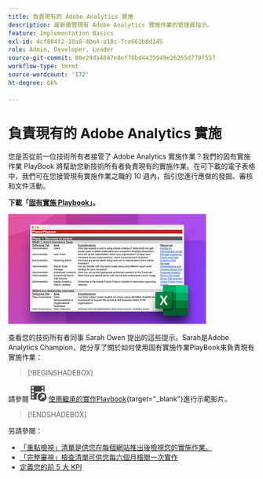 ```yaml
---
title: 負責現有的 Adobe Analytics 實施
description: 最新接管現有 Adobe Analytics 實施作業的管理員指示。
feature: Implementation Basics
exl-id: 4cf804f2-18a8-4be4-a18c-7ce663b8d145
role: Admin, Developer, Leader
source-git-commit: 08e29da4847e8ef70bd4435949e26265d770f557
workflow-type: tm+mt
source-wordcount: '172'
ht-degree: 66%

---
```


# 負責現有的 Adobe Analytics 實施

您是否從前一位技術所有者接管了 Adobe Analytics 實施作業？我們的固有實施作業 PlayBook 將幫助您新技術所有者負責現有的實施作業。在可下載的電子表格中，我們可在您接管現有實施作業之職的 10 週內，指引您進行應做的發掘、審核和文件活動。

**下載「[固有實施 Playbook](assets/adobe_analytics_inherited_implementation_playbook.xlsx)」。**

![Playbook](assets/inherited-impl-playbook.png)

查看您的技術所有者同事 Sarah Owen 提出的這些提示。Sarah是Adobe Analytics Champion，她分享了關於如何使用固有實施作業PlayBook來負責現有實施作業：


>[!BEGINSHADEBOX]

請參閱![VideoCheckedOut](/help/assets/icons/VideoCheckedOut.svg) [使用繼承的實作Playbook](https://video.tv.adobe.com/v/327314?quality=12&learn=on){target="_blank"}進行示範影片。

>[!ENDSHADEBOX]


另請參閱：

* [「重點檢視」清單是供您在每個網站推出後檢視您的實施作業。](/help/implement/review/focused-review.md)
* [「完整審視」檢查清單可供您每六個月檢閱一次實作](/help/implement/review/full-review.md)
* [定義您的前 5 大 KPI](/help/implement/review/define-kpis.md)
